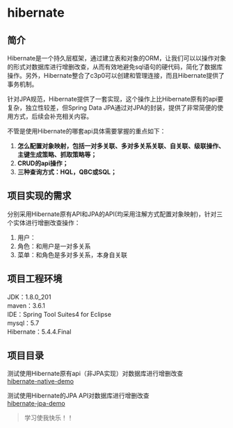 
# hibernate

## 简介
Hibernate是一个持久层框架，通过建立表和对象的ORM，让我们可以以操作对象的形式对数据库进行增删改查，从而有效地避免sql语句的硬代码，简化了数据库操作。另外，Hibernate整合了c3p0可以创建和管理连接，而且Hibernate提供了事务机制。  

针对JPA规范，Hibernate提供了一套实现，这个操作上比Hibernate原有的api要复杂，独立性较差，但Spring Data JPA通过对JPA的封装，提供了非常简便的使用方式，后续会补充相关内容。  

不管是使用Hibernate的哪套api具体需要掌握的重点如下：
1. **怎么配置对象映射，包括一对多关联、多对多关系关联、自关联、级联操作、主键生成策略、抓取策略等；**  
2. **CRUD的api操作；**  
3. **三种查询方式：HQL，QBC或SQL；**  

## 项目实现的需求
分别采用Hibernate原有API和JPA的API(均采用注解方式配置对象映射)，针对三个实体进行增删改查操作：  
1. 用户：  
2. 角色：和用户是一对多关系  
3. 菜单：和角色是多对多关系，本身自关联  


## 项目工程环境
JDK：1.8.0_201  
maven：3.6.1  
IDE：Spring Tool Suites4 for Eclipse  
mysql：5.7  
Hibernate：5.4.4.Final  

## 项目目录
测试使用Hibernate原有api（非JPA实现）对数据库进行增删改查  
[hibernate-native-demo](https://github.com/ZhangZiSheng001/hibernate-projects/tree/master/hibernate-native-demo)  

测试使用Hibernate的JPA API对数据库进行增删改查  
[hibernate-jpa-demo](https://github.com/ZhangZiSheng001/hibernate-projects/tree/master/hibernate-jpa-demo)  

> 学习使我快乐！！
